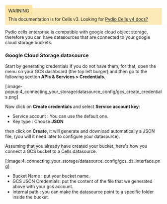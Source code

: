
<div style="background-color: #fbe9b7;font-size: 14px;">
<span style="background-color: #fae4a6;padding: 10px;">WARNING</span>
<span style="padding: 10px;display: inline-block;">This documentation is for Cells v3. Looking for <a href="https://pydio.com/en/docs/cells/v4/quick-start">Pydio Cells v4 docs?</a></span>
</div>

Pydio cells enterprise is compatible with google cloud object storage, therefore you can have datasources that are connected to your google cloud storage buckets.

### Google Cloud Storage datasource

Start by generating credentials if you do not have them,
for that, open the menu on your GCS dashboard (the top left burger) and then go to the following section **APIs & Services > Credentials**.

[:image-popup:4_connecting_your_storage/datasource_config/gcs_create_credentials.png]

Now click on **Create credentials** and select **Service account key**:

* Service account : You can use the default one.
* Key type : Choose **JSON**

then click on **Create**, it will generate and download automatically a JSON file, (you will it need later to configure your datasource).

Assuming that you already have created your bucket, here's how you connect a GCS bucket to a Cells datasource:

[:image:4_connecting_your_storage/datasource_config/gcs_ds_interface.png]

* Bucket Name : put your bucket name.
* GCS JSON Credentials: put the content of the file that we generated above with your gcs account.
* Internal path : you can make the datasource point to a specific folder inside the bucket.
